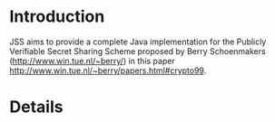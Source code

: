 # Introduction #

JSS aims to provide a complete Java implementation for the Publicly Verifiable Secret Sharing Scheme proposed by Berry Schoenmakers (http://www.win.tue.nl/~berry/) in this paper http://www.win.tue.nl/~berry/papers.html#crypto99.


# Details #